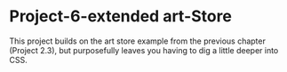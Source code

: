 # Project-6-extended art-Store
This project builds on the art store example from the previous chapter (Project 2.3), but purposefully leaves you having to dig a little deeper into CSS. 
